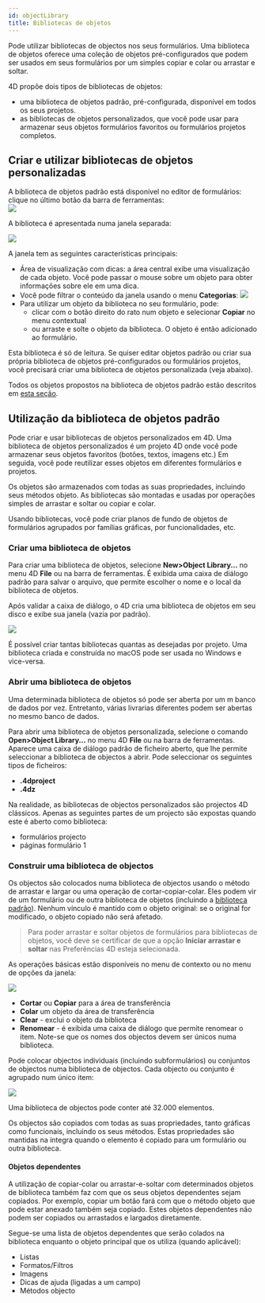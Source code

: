 ```yaml
---
id: objectLibrary
title: Bibliotecas de objetos
---
```


Pode utilizar bibliotecas de objectos nos seus formulários. Uma biblioteca de objetos oferece uma coleção de objetos pré-configurados que podem ser usados em seus formulários por um simples copiar e colar ou arrastar e soltar.

4D propõe dois tipos de bibliotecas de objetos:

 - uma biblioteca de objetos padrão, pré-configurada, disponível em todos os seus projetos.
 - as bibliotecas de objetos personalizados, que você pode usar para armazenar seus objetos formulários favoritos ou formulários projetos completos.

## Criar e utilizar bibliotecas de objetos personalizadas

A biblioteca de objetos padrão está disponível no editor de formulários: clique no último botão da barra de ferramentas:\
![](../assets/en/FormEditor/library1.png)

A biblioteca é apresentada numa janela separada:

![](../assets/en/FormEditor/library2.png)

A janela tem as seguintes características principais:

 - Área de visualização com dicas: a área central exibe uma visualização de cada objeto. Você pode passar o mouse sobre um objeto para obter informações sobre ele em uma dica.
 - Você pode filtrar o conteúdo da janela usando o menu **Categorias**:
    ![](../assets/en/FormEditor/library3.png)
- Para utilizar um objeto da biblioteca no seu formulário, pode:
     - clicar com o botão direito do rato num objeto e selecionar **Copiar** no menu contextual
     - ou arraste e solte o objeto da biblioteca.
        O objeto é então adicionado ao formulário.

Esta biblioteca é só de leitura. Se quiser editar objetos padrão ou criar sua própria biblioteca de objetos pré-configurados ou formulários projetos, você precisará criar uma biblioteca de objetos personalizada (veja abaixo).

Todos os objetos propostos na biblioteca de objetos padrão estão descritos em [esta seção](../FormEditor/objectLibrary.md).

## Utilização da biblioteca de objetos padrão

Pode criar e usar bibliotecas de objetos personalizados em 4D. Uma biblioteca de objetos personalizados é um projeto 4D onde você pode armazenar seus objetos favoritos (botões, textos, imagens etc.) Em seguida, você pode reutilizar esses objetos em diferentes formulários e projetos.

Os objetos são armazenados com todas as suas propriedades, incluindo seus métodos objeto. As bibliotecas são montadas e usadas por operações simples de arrastar e soltar ou copiar e colar.

Usando bibliotecas, você pode criar planos de fundo de objetos de formulários agrupados por famílias gráficas, por funcionalidades, etc.

### Criar uma biblioteca de objetos

Para criar uma biblioteca de objetos, selecione **New>Object Library...** no menu 4D **File** ou na barra de ferramentas. É exibida uma caixa de diálogo padrão para salvar o arquivo, que permite escolher o nome e o local da biblioteca de objetos.

Após validar a caixa de diálogo, o 4D cria uma biblioteca de objetos em seu disco e exibe sua janela (vazia por padrão).

![](../assets/en/FormEditor/library4.png)

É possível criar tantas bibliotecas quantas as desejadas por projeto. Uma biblioteca criada e construída no macOS pode ser usada no Windows e vice-versa.

### Abrir uma biblioteca de objetos

Uma determinada biblioteca de objetos só pode ser aberta por um m banco de dados por vez. Entretanto, várias livrarias diferentes podem ser abertas no mesmo banco de dados.

Para abrir uma biblioteca de objetos personalizada, selecione o comando **Open>Object Library...** no menu 4D **File** ou na barra de ferramentas. Aparece uma caixa de diálogo padrão de ficheiro aberto, que lhe permite seleccionar a biblioteca de objectos a abrir. Pode seleccionar os seguintes tipos de ficheiros:

 - **.4dproject**
 - **.4dz**

Na realidade, as bibliotecas de objectos personalizados são projectos 4D clássicos. Apenas as seguintes partes de um projecto são expostas quando este é aberto como biblioteca:

 - formulários projecto
 - páginas formulário 1

### Construir uma biblioteca de objectos

Os objectos são colocados numa biblioteca de objectos usando o método de arrastar e largar ou uma operação de cortar-copiar-colar. Eles podem vir de um formulário ou de outra biblioteca de objetos (incluindo a [biblioteca padrão](#using-the-standard-object-library)). Nenhum vínculo é mantido com o objeto original: se o original for modificado, o objeto copiado não será afetado.

> Para poder arrastar e soltar objetos de formulários para bibliotecas de objetos, você deve se certificar de que a opção **Iniciar arrastar e soltar** nas Preferências 4D esteja selecionada.

As operações básicas estão disponíveis no menu de contexto ou no menu de opções da janela:

![](../assets/en/FormEditor/library5.png)

 - **Cortar** ou **Copiar** para a área de transferência
 - **Colar** um objeto da área de transferência
 - **Clear** - exclui o objeto da biblioteca
 - **Renomear** - é exibida uma caixa de diálogo que permite renomear o item. Note-se que os nomes dos objectos devem ser únicos numa biblioteca.

Pode colocar objectos individuais (incluindo subformulários) ou conjuntos de objectos numa biblioteca de objectos. Cada objecto ou conjunto é agrupado num único item:

![](../assets/en/FormEditor/library6.png)

Uma biblioteca de objectos pode conter até 32.000 elementos.

Os objectos são copiados com todas as suas propriedades, tanto gráficas como funcionais, incluindo os seus métodos. Estas propriedades são mantidas na íntegra quando o elemento é copiado para um formulário ou outra biblioteca.

#### Objetos dependentes

A utilização de copiar-colar ou arrastar-e-soltar com determinados objetos de biblioteca também faz com que os seus objetos dependentes sejam copiados. Por exemplo, copiar um botão fará com que o método objeto que pode estar anexado também seja copiado. Estes objetos dependentes não podem ser copiados ou arrastados e largados diretamente.

Segue-se uma lista de objetos dependentes que serão colados na biblioteca enquanto o objeto principal que os utiliza (quando aplicável):

 - Listas
 - Formatos/Filtros
 - Imagens
 - Dicas de ajuda (ligadas a um campo)
 - Métodos objecto

